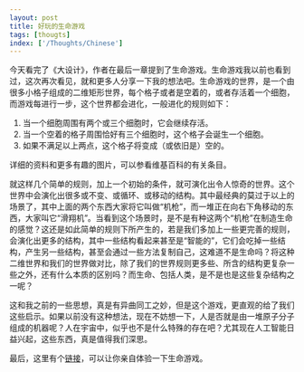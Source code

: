 ```yaml
---
layout: post
title: 好玩的生命游戏
tags: [thougts]
index: ['/Thoughts/Chinese']
---
```


今天看完了《大设计》，作者在最后一章提到了生命游戏。生命游戏我以前也看到过，这次再次看见，就和更多人分享一下我的想法吧。生命游戏的世界，是一个由很多小格子组成的二维矩形世界，每个格子或者是空着的，或者存活着一个细胞，而游戏每进行一步，这个世界都会进化，一般进化的规则如下：

1. 当一个细胞周围有两个或三个细胞时，它会继续存活。
2. 当一个空着的格子周围恰好有三个细胞时，这个格子会诞生一个细胞。
3. 如果不满足以上两点，这个格子将变成（或依旧是）空的。

详细的资料和更多有趣的图片，可以参看维基百科的有关条目。

就这样几个简单的规则，加上一个初始的条件，就可演化出令人惊奇的世界。这个世界中会演化出很多或不变、或循环、或移动的结构。其中最经典的莫过于以上的场景了，其中上面的两个东西大家将它叫做“机枪”，而一堆正在向右下角移动的东西，大家叫它“滑翔机”。当看到这个场景时，是不是有种这两个“机枪”在制造生命的感觉？这还是如此简单的规则下所产生的，若是我们多加上一些更完善的规则，会演化出更多的结构，其中一些结构看起来甚至是“智能的”，它们会吃掉一些结构，产生另一些结构，甚至会通过一些方法复制自己，这难道不是生命吗？将这种二维世界和我们的世界做对比，除了我们的世界规则更多些、所含的结构更复杂一些之外，还有什么本质的区别吗？而生命、包括人类，是不是也是这些复杂结构之一呢？

这和我之前的一些思想，真是有异曲同工之妙，但是这个游戏，更直观的给了我们这些启示。如果以前没有这种想法，现在不妨想一下，人是否就是由一堆原子分子组成的机器呢？人在宇宙中，似乎也不是什么特殊的存在吧？尤其现在人工智能日益兴起，这些东西，真是值得我们深思。

最后，这里有个[链接](http://web.archive.org/web/20120529021401/http://www.bitstorm.org/gameoflife/)，可以让你亲自体验一下生命游戏。
